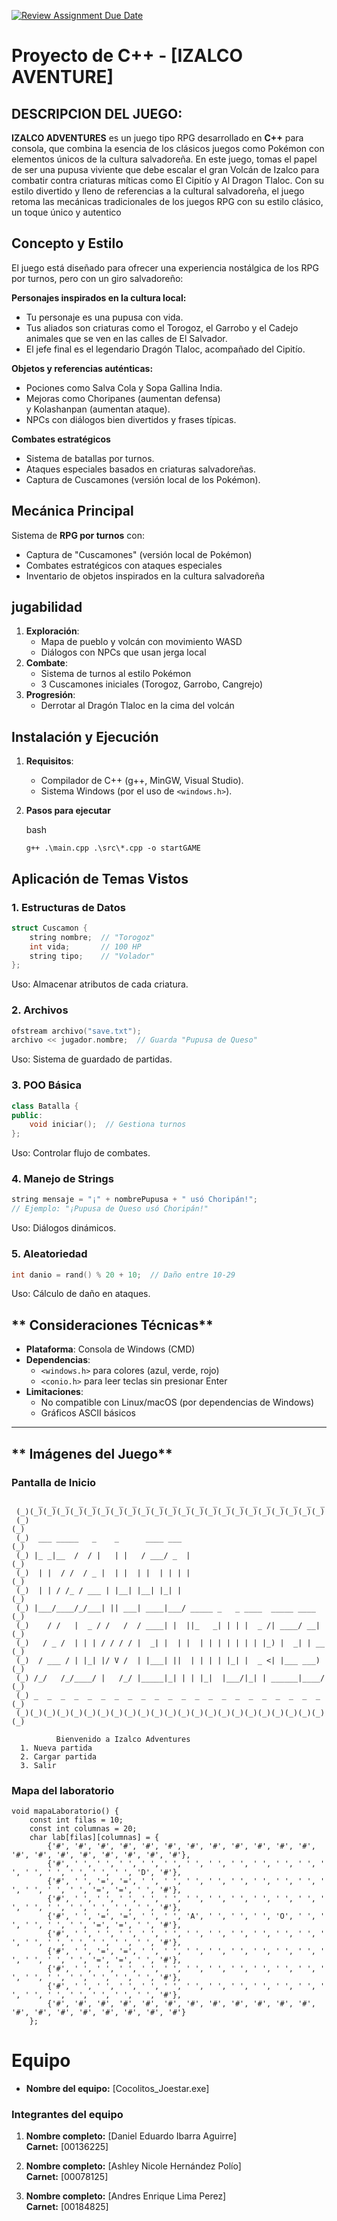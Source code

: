 [![Review Assignment Due Date](https://classroom.github.com/assets/deadline-readme-button-22041afd0340ce965d47ae6ef1cefeee28c7c493a6346c4f15d667ab976d596c.svg)](https://classroom.github.com/a/mi1WNrHU)
# Proyecto de C++ - [IZALCO AVENTURE]

## DESCRIPCION DEL JUEGO:

**IZALCO ADVENTURES** es un juego tipo RPG desarrollado en **C++** para consola, que combina la esencia de los clásicos juegos como Pokémon con elementos únicos de la cultura salvadoreña.
En este juego, tomas el papel de ser una pupusa viviente que debe escalar el gran Volcán de Izalco para combatir contra criaturas míticas como El Cipitío y Al Dragon Tlaloc. Con su estilo divertido y lleno de referencias a la cultural salvadoreña, el juego retoma las mecánicas tradicionales de los juegos RPG con su estilo clásico, un toque único y autentico

## Concepto y Estilo

El juego está diseñado para ofrecer una experiencia nostálgica de los RPG por turnos, pero con un giro salvadoreño:

**Personajes inspirados en la cultura local:**
- Tu personaje es una pupusa con vida.
- Tus aliados son criaturas como el Torogoz, el Garrobo y el Cadejo animales que se ven en las calles de El Salvador.
- El jefe final es el legendario Dragón Tlaloc, acompañado del Cipitío.

**Objetos y referencias auténticas:**
- Pociones como Salva Cola y Sopa Gallina India.
- Mejoras como Choripanes (aumentan defensa) y Kolashanpan (aumentan ataque).
- NPCs con diálogos bien divertidos y frases típicas.

**Combates estratégicos**
- Sistema de batallas por turnos.
- Ataques especiales basados en criaturas salvadoreñas.
- Captura de Cuscamones (versión local de los Pokémon).

## **Mecánica Principal**

Sistema de **RPG por turnos** con:
- Captura de "Cuscamones" (versión local de Pokémon)
- Combates estratégicos con ataques especiales
- Inventario de objetos inspirados en la cultura salvadoreña

## **jugabilidad**

1. **Exploración**:
    - Mapa de pueblo y volcán con movimiento WASD
    - Diálogos con NPCs que usan jerga local
2. **Combate**:
    - Sistema de turnos al estilo Pokémon
    - 3 Cuscamones iniciales (Torogoz, Garrobo, Cangrejo)
3. **Progresión**:
    - Derrotar al Dragón Tlaloc en la cima del volcán
  
## **Instalación y Ejecución**

1. **Requisitos**:
    - Compilador de C++ (g++, MinGW, Visual Studio).
    - Sistema Windows (por el uso de `<windows.h>`).
2. **Pasos para ejecutar**
    
    bash
    
    ```
    g++ .\main.cpp .\src\*.cpp -o startGAME
    ```
    

## **Aplicación de Temas Vistos**

### **1. Estructuras de Datos**

```cpp
struct Cuscamon {
    string nombre;  // "Torogoz"
    int vida;       // 100 HP
    string tipo;    // "Volador"
};

```
Uso: Almacenar atributos de cada criatura.

### **2. Archivos**

```cpp
ofstream archivo("save.txt");
archivo << jugador.nombre;  // Guarda "Pupusa de Queso"

```
Uso: Sistema de guardado de partidas.

### **3. POO Básica**

```cpp
class Batalla {
public:
    void iniciar();  // Gestiona turnos
};

```
Uso: Controlar flujo de combates.

### **4. Manejo de Strings**

```cpp
string mensaje = "¡" + nombrePupusa + " usó Choripán!";
// Ejemplo: "¡Pupusa de Queso usó Choripán!"

```
Uso: Diálogos dinámicos.

### **5. Aleatoriedad**

```cpp
int danio = rand() % 20 + 10;  // Daño entre 10-29

```
Uso: Cálculo de daño en ataques.

## ** Consideraciones Técnicas**

- **Plataforma**: Consola de Windows (CMD)
- **Dependencias**:
    - `<windows.h>` para colores (azul, verde, rojo)
    - `<conio.h>` para leer teclas sin presionar Enter
- **Limitaciones**:
    - No compatible con Linux/macOS (por dependencias de Windows)
    - Gráficos ASCII básicos

---

## ** Imágenes del Juego**

### **Pantalla de Inicio**

```
      _  _  _  _  _  _  _  _  _  _  _  _  _  _  _  _  _  _  _  _  _  _     
 (_)(_)(_)(_)(_)(_)(_)(_)(_)(_)(_)(_)(_)(_)(_)(_)(_)(_)(_)(_)(_)(_)(_) 
 (_)                                                                      (_)
 (_)  ___ _____   _    _      ____ ___                                    (_)
 (_) |_ _|__  /  / |   | |   / ___/ _  |                                  (_)
 (_)  | |  / /  / _ |  | |  | |  | | | |                                  (_)
 (_)  | | / /_ / ___ | |__| |__| |_| |                                    (_)
 (_) |___/____/_/___| || ___| ____|___/ _____ _   _ ____  _____ ____      (_)
 (_)    / /   |  _ / /   /  / ____| |  ||_   _| | | |  _ /| ____/ __|     (_)
 (_)   / _ /  | | | / / / / |  _| |  | |  | | | | | | | |_) |  _| | __    (_)
 (_)  / ___ / | |_| |/ V /  | |___| ||  | | | | |_| |  _ <| |___ ___)     (_)
 (_) /_/   /_/____/ |   /_/ |_____|_| | | |_|  |___/|_| | ______|____/    (_)
 (_) _  _  _  _  _  _  _  _  _  _  _  _  _  _  _  _  _  _  _  _  _  _     (_)
 (_)(_)(_)(_)(_)(_)(_)(_)(_)(_)(_)(_)(_)(_)(_)(_)(_)(_)(_)(_)(_)(_)(_)(_) 

          Bienvenido a Izalco Adventures
  1. Nueva partida
  2. Cargar partida
  3. Salir

```

### **Mapa del laboratorio**

```
void mapaLaboratorio() {
    const int filas = 10;
    const int columnas = 20;
    char lab[filas][columnas] = {
        {'#', '#', '#', '#', '#', '#', '#', '#', '#', '#', '#', '#', '#', '#', '#', '#', '#', '#', '#', '#'},
        {'#', ' ', ' ', ' ', ' ', ' ', ' ', ' ', ' ', ' ', ' ', ' ', ' ', ' ', ' ', ' ', ' ', ' ', 'D', '#'},
        {'#', ' ', '=', '=', ' ', ' ', ' ', ' ', ' ', ' ', ' ', ' ', ' ', ' ', ' ', ' ', '=', '=', ' ', '#'},
        {'#', ' ', ' ', ' ', ' ', ' ', ' ', ' ', ' ', ' ', ' ', ' ', ' ', ' ', ' ', ' ', ' ', ' ', ' ', '#'},
        {'#', ' ', '=', '=', ' ', ' ', 'A', ' ', ' ', ' ', 'O', ' ', ' ', ' ', ' ', ' ', '=', '=', ' ', '#'},
        {'#', ' ', ' ', ' ', ' ', ' ', ' ', ' ', ' ', ' ', ' ', ' ', ' ', ' ', ' ', ' ', ' ', ' ', ' ', '#'},
        {'#', ' ', '=', '=', ' ', ' ', ' ', ' ', ' ', ' ', ' ', ' ', ' ', ' ', ' ', ' ', '=', '=', ' ', '#'},
        {'#', ' ', ' ', ' ', ' ', ' ', ' ', ' ', ' ', ' ', ' ', ' ', ' ', ' ', ' ', ' ', ' ', ' ', ' ', '#'},
        {'#', ' ', ' ', ' ', ' ', ' ', ' ', ' ', ' ', ' ', ' ', ' ', ' ', ' ', ' ', ' ', ' ', ' ', ' ', '#'},
        {'#', '#', '#', '#', '#', '#', '#', '#', '#', '#', '#', '#', '#', '#', '#', '#', '#', '#', '#', '#'}
    };
```

# Equipo

- **Nombre del equipo:** [Cocolitos_Joestar.exe]

### Integrantes del equipo

1. **Nombre completo:** [Daniel Eduardo Ibarra Aguirre]  
   **Carnet:** [00136225]

2. **Nombre completo:** [Ashley Nicole Hernández Polío]  
   **Carnet:** [00078125]

3. **Nombre completo:** [Andres Enrique Lima Perez]  
   **Carnet:** [00184825]

